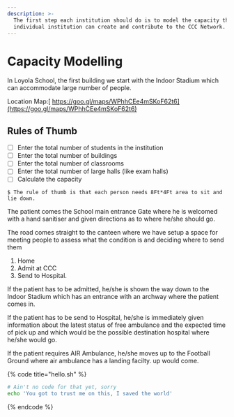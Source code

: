 ```yaml
---
description: >-
  The first step each institution should do is to model the capacity that each
  individual institution can create and contribute to the CCC Network.
---
```


# Capacity Modelling

In Loyola School, the first building we start with the Indoor Stadium which can accommodate large number of people.   
  
Location Map:[ https://goo.gl/maps/WPhhCEe4mSKoF62t6](https://goo.gl/maps/WPhhCEe4mSKoF62t6)

## Rules of Thumb

* [ ] Enter the total number of students in the institution
* [ ] Enter the total number of buildings
* [ ] Enter the total number of classrooms
* [ ] Enter the total number of large halls \(like exam halls\)
* [ ] Calculate the capacity

```
$ The rule of thumb is that each person needs 8Ft*4Ft area to sit and lie down.
```

 The patient comes the School main entrance Gate where he is welcomed with a hand sanitiser and given directions as to where he/she should go.  
  
The road comes straight to the canteen where we have setup a space for meeting people to assess what the condition is and deciding where to send them  
  
1. Home  
2. Admit at CCC  
3. Send to Hospital.  
  
If the patient has to be admitted, he/she is shown the way down to the Indoor Stadium which has an entrance with an archway where the patient comes in.  
  
If the patient has to be send to Hospital, he/she is immediately given information about the latest status of free ambulance and the expected time of pick up and which would be the possible destination hospital where he/she would go.  
  
If the patient requires AIR Ambulance, he/she moves up to the Football Ground where air ambulance has a landing facilty. up would come.

{% code title="hello.sh" %}
```bash
# Ain't no code for that yet, sorry
echo 'You got to trust me on this, I saved the world'
```
{% endcode %}



